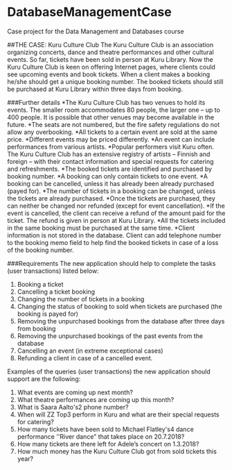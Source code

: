 # DatabaseManagementCase
Case project for the Data Management and Databases course

##THE CASE: Kuru Culture Club
The Kuru Culture Club is an association organizing concerts, dance and theatre performances and other cultural events. So far, tickets have been sold in person at Kuru Library. Now the Kuru Culture Club is keen on offering Internet pages, where clients could see upcoming events and book tickets. When a client makes a booking he/she should get a unique booking number. The booked tickets should still be purchased at Kuru Library within three days from booking.

###Further details
*The Kuru Culture Club has two venues to hold its events. The smaller room accommodates 80 people, the larger one – up to 400 people. It is possible that other venues may become available in the future.
*The seats are not numbered, but the fire safety regulations do not allow any overbooking.
*All tickets to a certain event are sold at the same price.
*Different events may be priced differently.
*An event can include performances from various artists.
*Popular performers visit Kuru often. The Kuru Culture Club has an extensive registry of artists – Finnish and foreign – with their contact information and special requests for catering and refreshments.
*The booked tickets are identified and purchased by booking number.
*A booking can only contain tickets to one event.
*A booking can be cancelled, unless it has already been already purchased (payed for).
*The number of tickets in a booking can be changed, unless the tickets are already purchased.
*Once the tickets are purchased, they can neither be changed nor refunded (except for event cancellation).
*If the event is cancelled, the client can receive a refund of the amount paid for the ticket. The refund is given in person at Kuru Library.
*All the tickets included in the same booking must be purchased at the same time.
*Client information is not stored in the database. Client can add telephone number to the booking memo field to help find the booked tickets in case of a loss of the booking number.

###Requirements
The new application should help to complete the tasks (user transactions) listed below:
1. Booking a ticket
2. Cancelling a ticket booking
3. Changing the number of tickets in a booking
4. Changing the status of booking to sold when tickets are purchased (the booking is payed for)
5. Removing the unpurchased bookings from the database after three days from booking
6. Removing the unpurchased bookings of the past events from the database
7. Cancelling an event (in extreme exceptional cases)
8. Refunding a client in case of a cancelled event.

Examples of the queries (user transactions) the new application should support are the following:
1. What events are coming up next month?
2. What theatre performances are coming up this month?
3. What is Saara Aalto's2 phone number?
4. When will ZZ Top3 perform in Kuru and what are their special requests for catering?
5. How many tickets have been sold to Michael Flatley's4 dance performance ''River dance" that takes place on 20.7.2018?
6. How many tickets are there left for Adele’s concert on 1.3.2018?
7. How much money has the Kuru Culture Club got from sold tickets this year?
